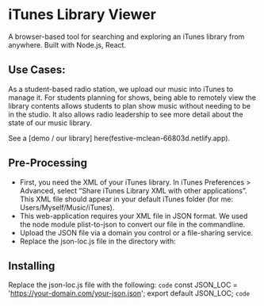 # iTunes Library Viewer

A browser-based tool for searching and exploring an iTunes library from anywhere. Built with Node.js, React.

## Use Cases:
As a student-based radio station, we upload our music into iTunes to manage it. For students planning for shows, being able to remotely view the library contents allows students to plan show music without needing to be in the studio. It also allows radio leadership to see more detail about the state of our music library.

See a [demo / our library] here(festive-mclean-66803d.netlify.app).

## Pre-Processing
* First, you need the XML of your iTunes library. In iTunes Preferences > Advanced, select “Share iTunes Library XML with other applications”. This XML file should appear in your default iTunes folder (for me: Users/Myself/Music/iTunes). 
* This web-application requires your XML file in JSON format. We used the node module plist-to-json to convert our file in the commandline.
* Upload the JSON file via a domain you control or a file-sharing service.
* Replace the json-loc.js file in the directory with:


## Installing
Replace the json-loc.js file with the following:
`code`
const JSON_LOC = 'https://your-domain.com/your-json.json';
export default JSON_LOC;
`code`
